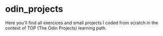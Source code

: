 # odin_projects
Here you'll find all exercices and small projects I coded from scratch in the context of TOP (The Odin Projects) learning path.
